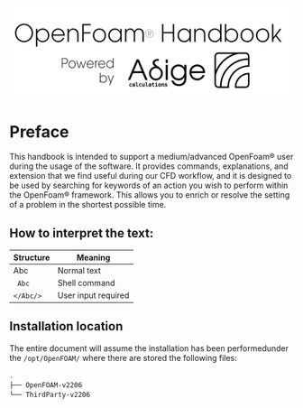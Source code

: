 [![title](images/powered_by_adige.svg)](https://www.adigecalculations.com/)

# Preface
This handbook is intended to support a medium/advanced OpenFoam® user
during the usage of the software. It provides commands, explanations,
and extension that we find useful during our CFD workflow, and it is
designed to be used by searching for keywords of an action you wish to
perform within the OpenFoam® framework. This allows you to enrich or
resolve the setting of a problem in the shortest possible time.

## How to interpret the text:

| Structure    | Meaning             |
| -----------  | ------------------- |
| Abc          | Normal text         |
|``` Abc```    | Shell command       |
|```</Abc/>``` | User input required |


## Installation location

The entire document will assume the installation has been performedunder the
```/opt/OpenFOAM/``` where there are stored the following files:

```sh
.
├── OpenFOAM-v2206
└── ThirdParty-v2206
```


<!--  Script to show the footer   -->
<html>
<script
    src="https://code.jquery.com/jquery-3.3.1.js"
    integrity="sha256-2Kok7MbOyxpgUVvAk/HJ2jigOSYS2auK4Pfzbm7uH60="
    crossorigin="anonymous">
</script>
<script>
$(function(){
  $("#footer").load("./footers/footer.html");
});
</script>
<body>
<div id="footer"></div>
</body>
</html>